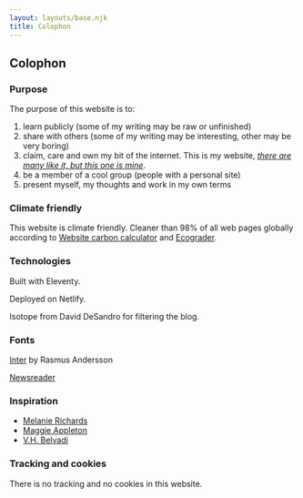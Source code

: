 ```yaml
---
layout: layouts/base.njk
title: Colophon
---
```


## Colophon

### Purpose

The purpose of this website is to:   
1. learn publicly (some of my writing may be raw or unfinished)
2. share with others (some of my writing may be interesting, other may be very boring)
3. claim, care and own my bit of the internet. This is my website, [*there are many like it, but this one is mine*](https://en.wikipedia.org/wiki/Rifleman%27s_Creed).
4. be a member of a cool group (people with a personal site)
5. present myself, my thoughts and work in my own terms

### Climate friendly

This website is climate friendly. Cleaner than 98% of all web pages globally according to [Website carbon calculator](https://www.websitecarbon.com/website/carlosrodrigo-com/) and [Ecograder](https://ecograder.com/report/ui51eop7QVAu1piHLdKCnYav).

### Technologies

Built with Eleventy.

Deployed on Netlify.

Isotope from David DeSandro for filtering the blog.

### Fonts

[Inter](https://fonts.google.com/specimen/Inter) by Rasmus Andersson

[Newsreader](https://fonts.google.com/specimen/Newsreader)

### Inspiration

- [Melanie Richards](https://melanie-richards.com/)
- [Maggie Appleton](https://maggieappleton.com/garden)
- [V.H. Belvadi](https://vhbelvadi.com/) 

### Tracking and cookies

There is no tracking and no cookies in this website.